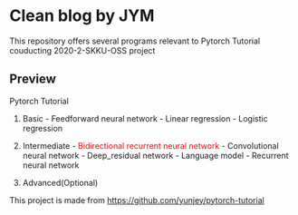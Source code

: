 # Clean blog by JYM

This repository offers several programs relevant to Pytorch Tutorial couducting 2020-2-SKKU-OSS project

## Preview
Pytorch Tutorial
  1. Basic
    - Feedforward neural network
    - Linear regression
    - Logistic regression

  2. Intermediate
    - <span style="color:red">Bidirectional recurrent neural network</span>
    - Convolutional neural network
    - Deep_residual network
    - Language model
    - Recurrent neural network

  3. Advanced(Optional)


This project is made from https://github.com/yunjey/pytorch-tutorial
